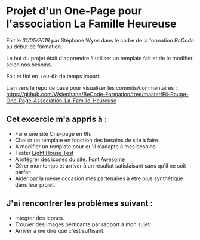 # Projet d'un One-Page pour l'association La Famille Heureuse

Fait le *31/05/2018* par Stéphane Wyns dans le cadre de la formation *BeCode* au début de formation.

Le but du projet était d'apprendre à utiliser un template fait et de le modifier selon nos besoins.

Fait et fini en *+ou-6h* de temps imparti.

Lien vers le repo de base pour visualiser les commits/commentaires : https://github.com/Wstephane/BeCode-Formation/tree/master/Fil-Rouge-One-Page-Association-La-Famille-Heureuse


## Cet excercie m'a appris à :

* Faire une site One-page en 6h.
* Choisir un template en fonction des besoins de site à faire.
* A modifier un template pour qu'il s'adapte à mes besoins.
* Tester [Light House Test](https://developers.google.com/web/tools/lighthouse/)
* A intégrer des icones du site. [Font Awesome](https://fontawesome.com/)
* Gérer mon temps et arriver à un résultat satisfaisant sans qu'il ne soit parfait.
* Aider par la même occasion mes partenaires à être plus synthétique dans leur projet.


## J'ai rencontrer les problèmes suivant :

* Intégrer des icones.
* Trouver des images pertinante par rapport à mon sujet.
* Arriver à me dire que c'est suffisant.
